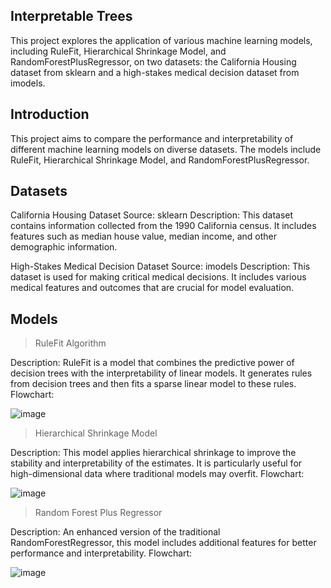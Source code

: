 ## Interpretable Trees
This project explores the application of various machine learning models, including RuleFit, Hierarchical Shrinkage Model, and RandomForestPlusRegressor, on two datasets: the California Housing dataset from sklearn and a high-stakes medical decision dataset from imodels.

## Introduction
This project aims to compare the performance and interpretability of different machine learning models on diverse datasets. The models include RuleFit, Hierarchical Shrinkage Model, and RandomForestPlusRegressor.

## Datasets
California Housing Dataset
Source: sklearn
Description: This dataset contains information collected from the 1990 California census. It includes features such as median house value, median income, and other demographic information.

High-Stakes Medical Decision Dataset
Source: imodels
Description: This dataset is used for making critical medical decisions. It includes various medical features and outcomes that are crucial for model evaluation.

## Models

> RuleFit Algorithm

Description: RuleFit is a model that combines the predictive power of decision trees with the interpretability of linear models. It generates rules from decision trees and then fits a sparse linear model to these rules.
Flowchart:

![image](https://github.com/user-attachments/assets/740b7905-f3eb-422d-9cb6-8189187a280a)


> Hierarchical Shrinkage Model

Description: This model applies hierarchical shrinkage to improve the stability and interpretability of the estimates. It is particularly useful for high-dimensional data where traditional models may overfit.
Flowchart:

![image](https://github.com/user-attachments/assets/0904faec-a286-4a6e-bf82-598cde30f9b8)


> Random Forest Plus Regressor

Description: An enhanced version of the traditional RandomForestRegressor, this model includes additional features for better performance and interpretability.
Flowchart:

![image](https://github.com/user-attachments/assets/04c707ae-9e82-40ca-a95f-0c36a632ca6e)
